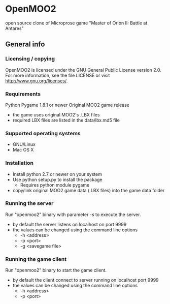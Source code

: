 # OpenMOO2

open source clone of Microprose game "Master of Orion II: Battle at Antares"

## General info

### Licensing / copying

OpenMOO2 is licensed under the GNU General Public License version 2.0.
For more information, see the file LICENSE or visit
http://www.gnu.org/licenses/.

### Requirements

Python
Pygame 1.8.1 or newer
Original MOO2 game release
 * the game uses original MOO2's .LBX files
 * required LBX files are listed in the data/lbx.md5 file

### Supported operating systems

 * GNU/Linux
 * Mac OS X

### Installation

 * Install python 2.7 or newer on your system
 * Use python setup.py to install the package
   * Requires python module pygame
 * copy/link original MOO2 game data (.LBX files) into the game data folder

### Running the server

Run "openmoo2" binary with parameter _-s_ to execute the server.
 * by default the server listens on localhost on port 9999
 * the values can be changed using the command line options
   * -h &lt;address&gt;
   * -p &lt;port&gt;
   * -g &lt;savegame file&gt;

### Running the game client

Run "openmoo2" binary to start the game client.
 * by default the client connect to server running on localhost port 9999
 * the values can be changed using the command line options
   * -h &lt;address&gt;
   * -p &lt;port&gt;
